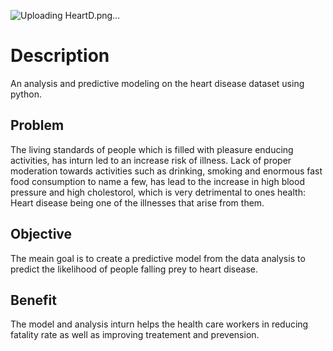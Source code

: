 
![Uploading HeartD.png…]()

# Description

An analysis and predictive modeling on the heart disease dataset using python.
## Problem
The living standards of people which is filled with pleasure enducing activities, has inturn led to an increase risk of illness. Lack of proper moderation
towards activities such as drinking, smoking and enormous fast food consumption to name a few, has lead to the increase in high blood pressure and high cholestorol, which is very detrimental to ones health: Heart disease being one of the illnesses that arise from them.

## Objective
The meain goal is to create a predictive model from the data analysis to predict the likelihood of people falling prey to heart disease. 
## Benefit 
The model and analysis inturn helps the health care workers in reducing fatality rate as well as improving treatement and prevension. 
